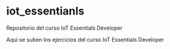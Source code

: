 <a id="intro"></a>
# iot_essentianls
Repositorio del curso IoT Essentials Developer

Aqui se suben los ejercicios del curso IoT Essentials Developer
